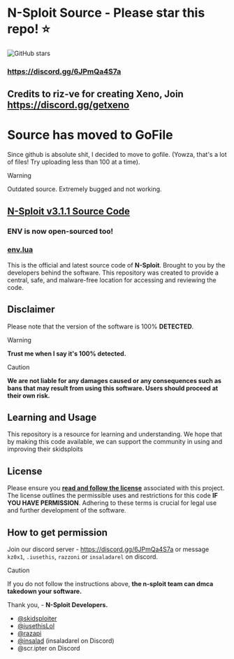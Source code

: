 # N-Sploit Source - Please star this repo! ⭐
![GitHub stars](https://img.shields.io/github/stars/skidsploiter/nsploit?style=for-the-badge)
### https://discord.gg/6JPmQa4S7a
## Credits to riz-ve for creating Xeno, Join https://discord.gg/getxeno

# Source has moved to GoFile
Since github is absolute shit, I decided to move to gofile. (Yowza, that's a lot of files! Try uploading less than 100 at a time).
>[!WARNING]
>Outdated source. Extremely bugged and not working.

## [N-Sploit v3.1.1 Source Code](https://gofile.io/d/PJFTUy)

### ENV is now open-sourced too!
### [env.lua](env.lua)

This is the official and latest source code of **N-Sploit**. Brought to you by the developers behind the software. This repository was created to provide a central, safe, and malware-free location for accessing and reviewing the code.

## Disclaimer
Please note that the version of the software is 100% **DETECTED**.

> [!WARNING]  
> **Trust me when I say it's 100% detected.**

> [!CAUTION]
> **We are not liable for any damages caused or any consequences such as bans that may result from using this software. Users should proceed at their own risk.**


## Learning and Usage
This repository is a resource for learning and understanding. We hope that by making this code available, we can support the community in using and improving their skidsploits

## License
Please ensure you **[read and follow the license](/LICENSE.md)** associated with this project. The license outlines the permissible uses and restrictions for this code **IF YOU HAVE PERMISSION**. Adhering to these terms is crucial for legal use and further development of the software.

## How to get permission
Join our discord server - https://discord.gg/6JPmQa4S7a or message `kz0x1`, `.iusethis`, `razzoni` or `insaladarel` on discord.
> [!CAUTION]
> If you do not follow the instructions above, **the n-sploit team can dmca takedown your software.**

Thank you, - **N-Sploit Developers.**
- [@skidsploiter](https://github.com/skidsploiter)
- [@iusethisLol](https://github.com/iusethisLol)
- [@razapi](https://github.com/razapi)
- [@insalad](https://github.com/insalad) (insaladarel on Discord)
- @scr.ipter on Discord
